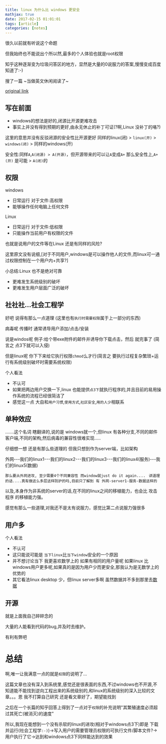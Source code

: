 ```yaml
---
title: linux 为什么比 windows 更安全
mathjax: true
date: 2017-02-15 01:01:01
tags: [article]
categories: [notes]
---
```


很久以前就有听说这个命题

但我始终也不能说出个所以然,最多的个人体验也就是root权限

知乎这种逐渐变为垃圾问答区的地方，显然是大量的0说服力的答案,慢慢变成百度知道了:-)

搜了一篇 ~当做英文休闲阅读了~

[original link](http://www.pcworld.com/article/202452/why_linux_is_more_secure_than_windows.html)

## 写在前面

 * windows的想法是好的,闭源比开源更难攻击
 * 事实上并没有得到预期的更好,由永无休止的补丁可证(?啊,Linux 没补丁的咯?) 

这里的意思并没有反驳闭源的安全性比开源更好 同样的linux(闭) > `linux(开)` > `windows(闭)` > 同样的windows(开)

安全性:同样`A`,`A(闭源) > A(开源)`，但开源带来的可以让`A`变成`A+` 那么安全性上,`A+(开)` 是可能 > `A(闭)`的

## 权限

windows
 * 日常运行 对于文件:高权限
 * 能够操作任何电脑上任何文件

Linux
 * 日常运行 对于文件:低权限
 * 只能操作当前用户有权限的文件

也就是说用户的文件等在Linux 还是有同样的风险? 

这里原文没有说细,[对于不同用户,windows是可以操作他人的文件,而linux可一通过权限控制在一个用户内+共享?]

小总结:Linux 也不是绝对可靠
 * 更难发生系统级别的破坏
 * 更难发生用户层面广泛的破坏

## 社社社...社会工程学

好吧 说得有那么一点道理 (这里也有`执行时需要权限`属于上一部分的东西)

病毒呢 传播时 通常诱导用户添加/点击/安装

说是windos呢 例子:给个带exe附件的邮件并诱导你下载点击，然后 就完事了 (简言之 点3下就可以入侵)

但是linux呢 你下下来给它执行权限`chmod`么才行(简言之 要执行过程复杂繁琐+运行有系统级别破坏时需要系统权限)

个人看法
 * 不认可
 * 如果把两边用户交换一下,linux 也能提供`点3下`就执行程序的,并且目前的易用操作系统的流程已经很简洁了
 * 感觉这一点 大自和`用户习惯`,`使用方式`,`社区安全`,`用的人少`相联系

## 单种效应

.......这个名词 瞎翻译的,说的是 windows就一个,但linux 有各种分支,不同的邮件客户端,不同的架构,然后病毒的兼容性很难实现.....

仔细想一想 还是有那么些道理的 但我只想到作为server端，比如架构

外网---我们的linux1---我们的linux2---我们的linux3---我们的linux4(服务)---我们的linux5(数据)

`那么要从外网进攻, 至少需要4个不同兼容性 而window就just do it again.... `
`讲道理的话....真有做这么多层这样防护的吗,目前只了解到 有 外网-server1-服务-数据这样的`

以及,本身作为非系统的server的话,在不同的linux之间的移植能力，也会比 攻击程序 的移植能力强。

感觉有那么一些道理,对我还不是太有说服力，感觉比第二点说服力强很多

## 用户多

个人看法
 * 不认可 
 * 这只能说可能是 `当下linux`比`当下window`安全的一个原因
 * 并不想讨论当下 我更喜欢数学上的 如果有相同的用户量呢 如果linux 比windows用户更多呢,如果真的是因为用户少而更安全,那我认为是无数学上的优势的
 * 其它看法linux desktop 少，但linux server多啊 虽然数据并不多到那里去[数据](https://en.wikipedia.org/wiki/Usage_share_of_operating_systems)

## 开源

就是上面我自己碎碎念的

大量的人能看到代码的bug,并及时去维护。

有利有弊吧

# 总结

啊,唯一让我满意一点的就是`权限`的说明了...

这篇文章也没有深入到系统里,感觉还是很表面的东西,不过windows也不开源,不知道能不能找到逆向工程出来的系统级别的,和linux的系统级别的深入比较的文章。。。恩 我不打算自己研究 还是看文章好了，期望能找到

之后在一个长篇的知乎回答上得到了一点对于`权限`的补充说明"其繁殖速度必须超过其死亡(被消灭)的速度"

所以,我现在能想到一个没有杀软的linux的进攻(相对于windows点3下)即是 下载并运行(社会工程学`:-)`)->写入用户的需要管理员权限的可执行文件/脚本文件?->用户执行了它->达到和windows点3下同样能达到的效果
